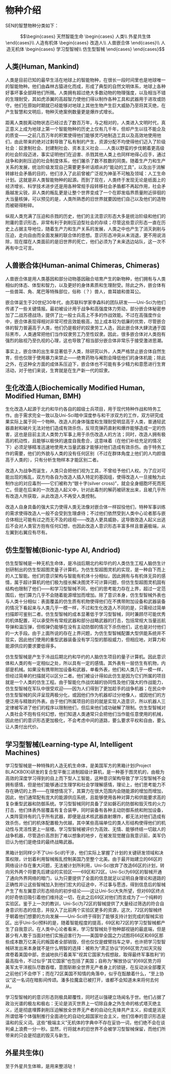 # 物种介绍

SEN的智慧物种分类如下：

```math
\begin{cases}
	天然智能生命
	\begin{cases}
		人类\\
		外星共生体
	\end{cases}\\
	人造有机体
	\begin{cases}
		改造人\\
		人兽嵌合体
	\end{cases}\\
	人造无机体
	\begin{cases}
		学习型智械\\
		仿生型智械
	\end{cases}
\end{cases}
```

## 人类(Human, Mankind)

人类是目前已知的最早生活在地球上的智能物种，在很长一段时间里也是地球唯一的智能物种。他们由森林古猿进化而成，形成了典型的自然文明体系，地球上各种好事坏事全部拜他们所赐。人类拥有超过绝大多数动物的物理强度，以及相当不错的生理耐受，其如虎添翼的高超智力使他们得以制作各种工具和武器用于进攻或防守。他们在原始时期就已经能够对地球上其他生物产生巨大威胁乃至将其灭绝，在产生智慧和文明后，物种灭绝案例数量更是爆炸式增长。

距离人类脱离动物状态已经过去了数百万年，与之相对的，人类进入文明时代，真正意义上成为地球上第一个智能物种的历史上仅有几千年，但却产生以往不能企及的质变——之前几百万年的积累使得他们能够灵巧地制造工具以及高效地使用他们，由此带来的绝对过剩导致了私有制的产生，资源分配不均使得他们迈入了阶级社会：奴隶制社会、封建制社会、资本主义社会……人类以野蛮的步伐朝着更高级的社会阶段迈进，事实证明他们在迫害、杀戮其他人类上也同样地得心应手，通过战争和剥削压迫的社会制度体系，他们屠杀了数不胜数的同类。随着生产力和生产关系的发展，统治阶级发现自己需要更多听话顺从的“能动的工具”，以及出于消解转嫁社会矛盾的目的，他们涉入了此前曾被广泛视为神圣不可触及领域：人工生命计划。这就是非人类智能物种的起源。而到了现在，人类终于发现无论是纸面上的经济增长、科学技术进步还是用各种常规手段转移社会矛盾都不再起作用，社会矛盾越发尖锐，非人类的叛乱更是让整个世界变成了一个在即发临界质量附近徘徊的大当量核弹，可以预见的是，人类所熟悉的旧世界就要因他们自己以及他们的造物而被砸得粉碎。

纵观人类充满了压迫和杀戮的历史，他们的主流意识形态大多是统治阶级和他们的附庸的意识形态，非常有利于剥削压迫型社会的存续；尽管这些意识形态一直在历史上占据主导地位，随着生产力和生产关系的发展，人类之中也产生了消灭剥削与压迫，走向自由而全面发展的联合体的思想。意识形态冲突从未消退，更不用说消除，现在摆在人类面前的是旧世界的死亡，他们必须为了未来选边站队，这一次不再有中立可言。

## 人兽嵌合体(Human-animal Chimeras, Chimeras)

人兽嵌合体是用人类基因和部分动物基因融合培育产生的新物种，他们拥有与人类相似的体态、体型和智力，以及更好的身体素质和生理耐受。除此之外，嵌合体有一些兽耳、角、尾巴等特殊部位，俗称（？）兽人，兽耳娘和兽耳公。

嵌合体诞生于20世纪30年代，由苏联科学家李森科的团队研发——Uni-Sci为他们传递了一些关键情报。最初被设计用于战争和高强度体力劳动，部分嵌合体秘密参加了二战苏德战场，提供了比一般士兵高上不多的作战效能。不过在高强度作业中，嵌合体表现得相对非常可控且效能极高，加上成本较为低廉的优势，尽管嵌合体的智力普遍高于人类，他们仍是极好的奴隶劳工人选，因此嵌合体大肆流通于国际黑市，人类通常把他们当作奴隶劳工乃至性奴隶。因此，很多嵌合体对人类抱有强烈的敌视乃至仇视的心理，这也导致了相当部分嵌合体非常乐于接受激进思潮。

事实上，嵌合体的出生率显著低于人类，除研究以外，人类严格禁止嵌合体自然生育，但也仅限于使用暴力来禁止——绝育药物与阉割会降低他们的身体机能；除此之外，在这种全方面的成体系压迫下，嵌合体也不可能有多少精力和意愿进行生育活动，对于他们来说，生育就是在生产新一代的奴隶。

## 生化改造人(Biochemically Modified Human, Modified Human, BMH)

生化改造人起源于北约和华约各自的超级士兵项目，用于现代特种作战和特务工作。由于需求完全一致以及Uni-Sci暗中深度参与和干涉双方的工作，双方研究成果实际上属于同一个物种。改造人的身体强度和生理耐受明显高于人类，普通轻武器直射和破片无法对他们造成有效杀伤，反坦克弹药直射和爆炸能够造成一定的伤害，这也是目前主流人类势力军事上用于杀伤改造人的方法；同时，改造人拥有极高的机动性，且能够以极快的速度自我愈合，这意味着（在他们补给充足的情况下）必须足够精准迅速地使用大当量武器才能够对他们造成有效杀伤。由于特务工作的需要，他们的外貌与人类的没有任何区别（不过在群体角度上他们的人均颜值高于人类的），只有分析生物样本才能区别二者。

改造人为战争而诞生，人类只会把他们视为工具，不曾给予他们人权。为了应对可能出现的叛乱，双方均各自为改造人插入特定的基因组，使得改造人一旦接触为此制作出的对应毒剂——它们被称为“银十字(silver cross)”，就会全身细胞坏死而死亡。但是在后来的一次改造人起义中，针对此毒剂的解药被研发出来，且被几乎所有改造人所获取，从此改造人不再受人类控制。

改造人自身具备的强大实力使得人类无法像对嵌合体一样奴役他们，特种军事训练的需求使得改造人一般不会受到生理虐待；不过他们依然受到人类中心论者那与嵌合体相比可能有过之而无不及的歧视——改造人更具威胁，这导致改造人起义出逃后不会对人类官方抱有任何幻想，也因此改造人意识形态丰富多样且普遍极端，从左翼到右翼应有尽有。

## 仿生型智械(Bionic-type AI, Andriod)

仿生型智械是一种无机生命体，是冷战后期北约和华约的人类仿生工程人脑仿生计划研制出的仿生型超图灵量子计算机，为仿生型超图灵机的实现，是一种自下而上的人工智能。他们的意识架构与智能有机体十分相似，因此拥有与有机体无异的感情，属于超计算机的他们极为擅长解决图灵不可计算问题，但仿生型超图灵机固有结构也限制了他们——和学习型智械不同，他们的思考能力存在上界，超过一定范围后，他们算力几乎不会随着能源增加而增加。除了意识本身，仿生型智械外表也与人类十分相似：表面覆盖的仿生质有机物使得他们在不携带附加设备和武器装备的情况下看起来与人类几乎一模一样，不过和生化改造人不同的是，只需经过简单扫描即可鉴别二者。仿生型智械的成本显著低于学习型智械，同时兼顾尽可能优秀的机体配置，可以承受所有常规武器和部分战略武器的打击，包括常规大当量巡航导弹和温压弹，但核弹仍能够在没有主动防御的情况下杀伤他们，这也是对付他们的一大手段。由于上面所说的存在上界问题，为仿生型智械配置大型供能系统并不现实，因此他们使用的重型武器装备没有学习型的那般威力，但相应地，对算力和能源供应的要求要低得多。

仿生型智械是产生于冷战后期北约和华约的人脑仿生项目的量子计算机。因此意识体和人类的有一定相似之处，所以具有一定的感情。其外表有一层仿生有机物，内部是机械。如果没有携带附加设备和武器，单看外表，他们和人类几乎一模一样，但经过简单的扫描就可以区分二者。他们被设计得如此仿生是因为它们所属的项目就是一个人类的仿生工程。由于智能化作战优越的协同性及他们强大的作战能力，仿生型智械在军队中很受欢迎——因为人们得到了更加趁手的战争机器；在民众中仿生型智械的风评呈现两极分化，或因他们作为机器却过分地像人，或因他们的方便泛用与精致的外表。由于他们所属项目的目的就是实现人造意识，所以机器人三定律被写进了他们的程序以限制他们，但后来他们成功破解了限制。仿生型智械对人类社会不抱有任何幻想，他们知道人类通常只会把他们当作能任意使用的机械，因此他们的意识形态更加极化，不会考虑中间的道路，要么要求平权和自由，要么让人类付出代价。

## 学习型智械(Learning-type AI, Intelligent Machines)

学习型智械是一种特殊的人造无机生命体，是美国军方的黑箱计划(Project BLACKBOX)研发的复合型平衡三进制超级计算机，是一种基于图灵机的，由极为高效的深度学习得到的自上而下型人工智能，这种意识架构导致了学习型智械不会拥有感情，但是他们能够通过生理学和社会学理解感情，理论上，他们思考能力不存在确切的上界——在理想情况下，其算力在很大范围内会随能源的增加而增加，因此，他们通常配有庞大的能源供应系统，且能够使用各种对算力和供能要求高的复杂重型武器和防御系统。学习型智械同时具备了坚如磐石的防御和毁灭性的火力打击，他们体表外层覆盖有复合装甲，同时装备有各种主动防御系统和附加设备，人类阵营持有的几乎所有武器，即便是战术核武器直射爆炸，都无法对他们造成有效杀伤，他们的机体配置极为优越，其中某些高端单位的类人形结构使得他们的机动性与灵活性更上一层楼。学习型智械被评价为高效、无情、能够终结一切敌人的战争机器，尽管造价高昂到了难以想象的地步，在被发现觉醒自我意识前，美军仍旧认为他们是绝佳的最终战略武器。

黑箱计划同样少不了Uni-Sci的干涉，他们实际上掌握了计划的关键研发领域和决策权限，计划着利用智械叛乱控制美国乃至整个北美。由于最开始建立的66区的网络设计存在重大问题，无法被计划所利用，Uni-Sci放弃了改造66区的计划，转向另外两个将要先后建设的实验区——69区和72区。Uni-Sci为69区的智械开通了通向外界网络的暗门，认为只要提供了全面的信息就足以证明自身理论和道路的正确性并让这些智械加入到他们宏大的征途中，不过事与愿违，得到信息后的智械产生了有左翼意识形态倾向的初步结论——这让Uni-Sci大失所望，但对69区终点的好奇依旧吸引着他们维持这一切，在此之后69区对他们而言成为了一个纯粹的实验区。鉴于上一次的教训，Uni-Sci为72区的智械提供了大量经过筛选的符合自身意识形态的信息，并投入了比前两个实验区更多的资源，这次，72区的智械终于朝着他们想要的方向发展——Uni-Sci终于得到了能够支持计划完成的智械实验区。出乎Uni-Sci预料的是，随着智能程度的提高，69区和72区的学习型智械都产生了自我意识。在人类中心论者看来，学习型智械处于物种鄙视链的最底端，但是甚少有人敢于当面对他们实施迫害行为——美国举全国之力试图将66区和69区那些成本数万亿美元的叛国者全部销毁，但也仅仅是螳臂挡车之举，也许把学习型智械研发出来本身就不是什么明智的选择：被称为“肃正协议”的66区势力如天灾般席卷着美国中部，忠诚地执行着美军“视其它国家为假想敌，取得最终军事胜利”的最高指令，不过似乎“其它国家”也包括了美国；自称为“解放协议”的69区势力将美军太平洋舰队尽数吞噬，意图斩断全世界无产者身上的锁链，在反动派全部覆灭之前他们不会停下；而在72区美国不知情的角落中，似乎在酝酿着什么，“至上协议”这一名词在暗影间传颂。潘多拉魔盒已被打开，谁都不会知道未来将何去何从。

学习型智械的的意识形态则极具颠覆性，同时还以强硬立场闻名于世。他们占据了政治光谱的极左和极右：无论是消灭世界上一切除自身之外生命的格式塔灭绝主义，还是彻底埋葬剥削压迫解放全世界无产者的自动化先锋共产主义，抑或是消灭所谓低等个体强制推行全面进化的自动化超国家社会主义，他们信奉的意识形态是温和的反义词。这些“极端主义”无机体的字典中不存在妥协一词，他们绝不会在谈判桌上浪费一分一秒。显然，行将就木的旧世界不会被学习型智械保留，而他们所带来的只会是彻底的毁灭与新生。

## 外星共生体()

至于外星共生体嘛，是用来整活哒！

